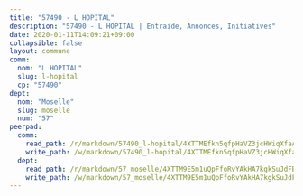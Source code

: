 ```yaml
---
title: "57490 - L HOPITAL"
description: "57490 - L HOPITAL | Entraide, Annonces, Initiatives"
date: 2020-01-11T14:09:21+09:00
collapsible: false
layout: commune
comm:
  nom: "L HOPITAL"
  slug: l-hopital
  cp: "57490"
dept:
  nom: "Moselle"
  slug: moselle
  num: "57"
peerpad:
  comm:
    read_path: /r/markdown/57490_l-hopital/4XTTMEfkn5qfpHaVZ3jcHWiqXfaAf47ghVG9ske6oAjhm1mv2
    write_path: /w/markdown/57490_l-hopital/4XTTMEfkn5qfpHaVZ3jcHWiqXfaAf47ghVG9ske6oAjhm1mv2-K3TgUNAXAfqAvZ2iANGq5mALcY5Zquizn1yJKSJMsuXXpgXnzAc2coWrsTcn8anskpa8aP7ut1NFgsyZAGXvbtuYjE22gJVivnSY85BrCtctsz9hoSKKa3YPiXbwtGgyhMmcH46v
  dept:
    read_path: /r/markdown/57_moselle/4XTTM9E5m1uQpFfoRvYAkHA7kgkSuJdFBSCmoLnZ6YvxmqAKj
    write_path: /w/markdown/57_moselle/4XTTM9E5m1uQpFfoRvYAkHA7kgkSuJdFBSCmoLnZ6YvxmqAKj-K3TgTxpsRhjGfb3pJqDaX4rYTLkyLoK3BLA4awBfhTSCoyNhResrhhmfsEF8aKnccedt5XoBzWeRYfKxQxNKv71ETcpGharLRE7rdgTKY3uSaW3Du2dz8v23YEY268mfYmweTFnR
---
```


